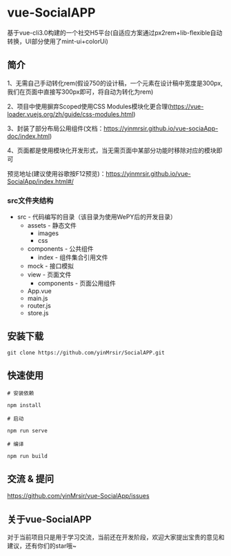 # vue-SocialAPP

基于vue-cli3.0构建的一个社交H5平台(自适应方案通过px2rem+lib-flexible自动转换，UI部分使用了mint-ui+colorUi)

## 简介

1、无需自己手动转化rem(假设750的设计稿，一个元素在设计稿中宽度是300px, 我们在页面中直接写300px即可，将自动为转化为rem)

2、项目中使用摒弃Scoped使用CSS Modules模块化更合理(https://vue-loader.vuejs.org/zh/guide/css-modules.html)

3、封装了部分布局公用组件(文档：https://yinmrsir.github.io/vue-sociaApp-doc/index.html)

4、页面都是使用模块化开发形式，当无需页面中某部分功能时移除对应的模块即可

预览地址(建议使用谷歌按F12预览)：https://yinmrsir.github.io/vue-SocialApp/index.html#/

### src文件夹结构

* src   - 代码编写的目录（该目录为使用WePY后的开发目录）
 	* assets 	 		- 静态文件
		* images
		* css
 	* components 		- 公共组件
		* index 		- 组件集合引用文件
	* mock  			- 接口模拟
	* view  			- 页面文件
		* components 	- 页面公用组件
	* App.vue
	* main.js
	* router.js
	* store.js

## 安装下载

```
git clone https://github.com/yinMrsir/SocialAPP.git
```

## 快速使用

```
# 安装依赖

npm install

# 启动

npm run serve

# 编译

npm run build
```

## 交流 & 提问

https://github.com/yinMrsir/vue-SocialApp/issues

## 关于vue-SocialAPP

对于当前项目只是用于学习交流，当前还在开发阶段，欢迎大家提出宝贵的意见和建议，还有你们的star哦~
